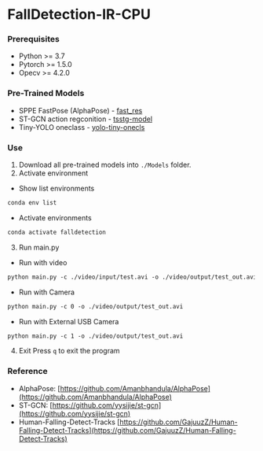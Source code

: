 # FallDetection-IR-CPU

### Prerequisites
- Python >= 3.7
- Pytorch >= 1.5.0
- Opecv >= 4.2.0

### Pre-Trained Models
- SPPE FastPose (AlphaPose) - [fast_res](https://drive.google.com/file/d/1GyVA7kPcHpaauDp6HUT1KyeeJFsn6cVd/view?usp=sharing)
- ST-GCN action regconition - [tsstg-model](https://drive.google.com/file/d/1NiN-2JuhngG1Q3RYZdZGPikJ31UlPvuY/view?usp=sharing)
- Tiny-YOLO oneclass - [yolo-tiny-onecls](https://drive.google.com/file/d/1QQ0pWakX6sIX71HkkMktQE8tVOMQn3mX/view?usp=sharing)

### Use
1. Download all pre-trained models into `./Models` folder.
2. Activate environment
- Show list environments
``` markdown
conda env list 
```
- Activate environments
``` markdown
conda activate falldetection  
```
3. Run main.py
- Run with video
```markdown
python main.py -c ./video/input/test.avi -o ./video/output/test_out.avi
```
- Run with Camera
```markdown
python main.py -c 0 -o ./video/output/test_out.avi
```
- Run with External USB Camera
```markdown
python main.py -c 1 -o ./video/output/test_out.avi
```
4. Exit
Press `q` to exit the program

### Reference
- AlphaPose: [https://github.com/Amanbhandula/AlphaPose](https://github.com/Amanbhandula/AlphaPose)
- ST-GCN: [https://github.com/yysijie/st-gcn](https://github.com/yysijie/st-gcn)
- Human-Falling-Detect-Tracks [https://github.com/GajuuzZ/Human-Falling-Detect-Tracks](https://github.com/GajuuzZ/Human-Falling-Detect-Tracks)

